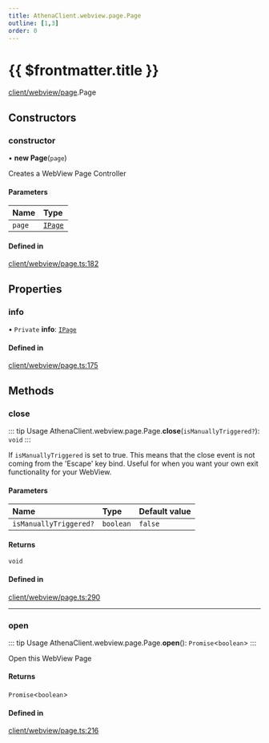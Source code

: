```yaml
---
title: AthenaClient.webview.page.Page
outline: [1,3]
order: 0
---
```


# {{ $frontmatter.title }}


[client/webview/page](../modules/client_webview_page.md).Page

## Constructors

### constructor

• **new Page**(`page`)

Creates a WebView Page Controller

#### Parameters

| Name | Type |
| :------ | :------ |
| `page` | [`IPage`](../interfaces/client_webview_page_IPage.md) |

#### Defined in

[client/webview/page.ts:182](https://github.com/Stuyk/altv-athena/blob/70801b3/src/core/client/webview/page.ts#L182)

## Properties

### info

• `Private` **info**: [`IPage`](../interfaces/client_webview_page_IPage.md)

#### Defined in

[client/webview/page.ts:175](https://github.com/Stuyk/altv-athena/blob/70801b3/src/core/client/webview/page.ts#L175)

## Methods

### close

::: tip Usage
AthenaClient.webview.page.Page.**close**(`isManuallyTriggered?`): `void`
:::

If `isManuallyTriggered` is set to true.
This means that the close event is not coming from the 'Escape' key bind.
Useful for when you want your own exit functionality for your WebView.

#### Parameters

| Name | Type | Default value |
| :------ | :------ | :------ |
| `isManuallyTriggered?` | `boolean` | `false` |

#### Returns

`void`

#### Defined in

[client/webview/page.ts:290](https://github.com/Stuyk/altv-athena/blob/70801b3/src/core/client/webview/page.ts#L290)

___

### open

::: tip Usage
AthenaClient.webview.page.Page.**open**(): `Promise`<`boolean`\>
:::

Open this WebView Page

#### Returns

`Promise`<`boolean`\>

#### Defined in

[client/webview/page.ts:216](https://github.com/Stuyk/altv-athena/blob/70801b3/src/core/client/webview/page.ts#L216)
